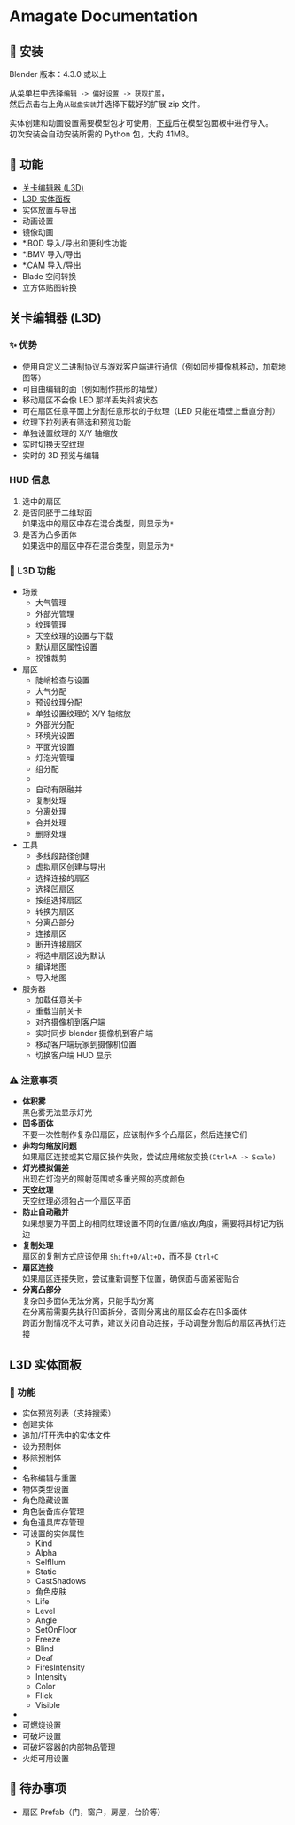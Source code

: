 # Amagate Documentation

## 📖 安装

Blender 版本：4.3.0 或以上

从菜单栏中选择`编辑 -> 偏好设置 -> 获取扩展`，  
然后点击右上角`从磁盘安装`并选择下载好的扩展 zip 文件。

实体创建和动画设置需要模型包才可使用，[下载](https://github.com/Sryml/Amagate/releases/tag/1.4.0)后在模型包面板中进行导入。  
初次安装会自动安装所需的 Python 包，大约 41MB。

## 🌠 功能

- [关卡编辑器 (L3D)](#关卡编辑器-l3d)
- [L3D 实体面板](#l3d-实体面板)
- 实体放置与导出
- 动画设置
- 镜像动画
- \*.BOD 导入/导出和便利性功能
- \*.BMV 导入/导出
- \*.CAM 导入/导出
- Blade 空间转换
- 立方体贴图转换

## 关卡编辑器 (L3D)

### ✨ 优势

- 使用自定义二进制协议与游戏客户端进行通信（例如同步摄像机移动，加载地图等）
- 可自由编辑的面（例如制作拱形的墙壁）
- 移动扇区不会像 LED 那样丢失斜坡状态
- 可在扇区任意平面上分割任意形状的子纹理（LED 只能在墙壁上垂直分割）
- 纹理下拉列表有筛选和预览功能
- 单独设置纹理的 X/Y 轴缩放
- 实时切换天空纹理
- 实时的 3D 预览与编辑

### HUD 信息

1. 选中的扇区
2. 是否同胚于二维球面  
   如果选中的扇区中存在混合类型，则显示为`*`
3. 是否为凸多面体  
   如果选中的扇区中存在混合类型，则显示为`*`

### 🌟 L3D 功能

- 场景
  - 大气管理
  - 外部光管理
  - 纹理管理
  - 天空纹理的设置与下载
  - 默认扇区属性设置
  - 视锥裁剪
- 扇区
  - 陡峭检查与设置
  - 大气分配
  - 预设纹理分配
  - 单独设置纹理的 X/Y 轴缩放
  - 外部光分配
  - 环境光设置
  - 平面光设置
  - 灯泡光管理
  - 组分配
  -
  - 自动有限融并
  - 复制处理
  - 分离处理
  - 合并处理
  - 删除处理
- 工具
  - 多线段路径创建
  - 虚拟扇区创建与导出
  - 选择连接的扇区
  - 选择凹扇区
  - 按组选择扇区
  - 转换为扇区
  - 分离凸部分
  - 连接扇区
  - 断开连接扇区
  - 将选中扇区设为默认
  - 编译地图
  - 导入地图
- 服务器
  - 加载任意关卡
  - 重载当前关卡
  - 对齐摄像机到客户端
  - 实时同步 blender 摄像机到客户端
  - 移动客户端玩家到摄像机位置
  - 切换客户端 HUD 显示
  <!-- - 其它 -->

### ⚠️ 注意事项

- **体积雾**  
  黑色雾无法显示灯光
- **凹多面体**  
  不要一次性制作复杂凹扇区，应该制作多个凸扇区，然后连接它们
- **非均匀缩放问题**  
  如果扇区连接或其它扇区操作失败，尝试应用缩放变换`(Ctrl+A -> Scale)`
- **灯光模拟偏差**  
  出现在灯泡光的照射范围或多重光照的亮度颜色
- **天空纹理**  
  天空纹理必须独占一个扇区平面
- **防止自动融并**  
  如果想要为平面上的相同纹理设置不同的位置/缩放/角度，需要将其标记为锐边
- **复制处理**  
  扇区的复制方式应该使用 `Shift+D/Alt+D`，而不是 `Ctrl+C`
- **扇区连接**  
  如果扇区连接失败，尝试重新调整下位置，确保面与面紧密贴合
- **分离凸部分**  
  复杂凹多面体无法分离，只能手动分离  
  在分离前需要先执行凹面拆分，否则分离出的扇区会存在凹多面体  
  跨面分割情况不太可靠，建议关闭自动连接，手动调整分割后的扇区再执行连接

## L3D 实体面板

### 🌟 功能

- 实体预览列表（支持搜索）
- 创建实体
- 追加/打开选中的实体文件
- 设为预制体
- 移除预制体
-
- 名称编辑与重置
- 物体类型设置
- 角色隐藏设置
- 角色装备库存管理
- 角色道具库存管理
- 可设置的实体属性
  - Kind
  - Alpha
  - SelfIlum
  - Static
  - CastShadows
  - 角色皮肤
  - Life
  - Level
  - Angle
  - SetOnFloor
  - Freeze
  - Blind
  - Deaf
  - FiresIntensity
  - Intensity
  - Color
  - Flick
  - Visible
-
- 可燃烧设置
- 可破坏设置
- 可破坏容器的内部物品管理
- 火炬可用设置

## 📝 待办事项

- 扇区 Prefab（门，窗户，房屋，台阶等）
